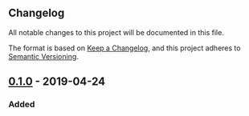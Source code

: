 Changelog
---------

All notable changes to this project will be documented in this file.

The format is based on [Keep a Changelog](https://keepachangelog.com/en/1.0.0/),
and this project adheres to [Semantic Versioning](https://semver.org/spec/v2.0.0.html).

## [0.1.0] - 2019-04-24
### Added

[0.1.0]:  https://github.com/drydart/flutter_wasm/compare/0.0.0...0.1.0
